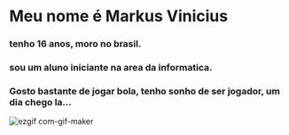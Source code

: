 # Meu nome é Markus Vinicius

### tenho 16 anos, moro no brasil.

### sou um aluno iniciante na area da informatica.

### Gosto bastante de jogar bola, tenho sonho de ser jogador, um dia chego la...

![ezgif com-gif-maker](https://user-images.githubusercontent.com/113738767/191005403-8370cf20-927a-49b0-aa8e-bc9a427fa88f.gif)
